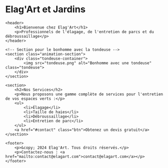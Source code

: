 # Elag'Art et Jardins 
<!DOCTYPE html>
<html lang="fr">
<head>
    <meta charset="UTF-8">
    <meta name="viewport" content="width=device-width, initial-scale=1.0">
    <title>Elag'Art - Élagage et Entretien de Parcs</title>
    <link rel="stylesheet" href="style.css"> <!-- Lien vers le fichier CSS -->
</head>
<body>

    <header>
        <h1>Bienvenue chez Elag'Art</h1>
        <p>Professionnels de l'élagage, de l'entretien de parcs et du débroussaillage</p>
    </header>

    <!-- Section pour le bonhomme avec la tondeuse -->
    <section class="animation-section">
        <div class="tondeuse-container">
            <img src="tondeuse.png" alt="Bonhomme avec une tondeuse" class="tondeuse">
        </div>
    </section>

    <section>
        <h2>Nos Services</h2>
        <p>Nous proposons une gamme complète de services pour l'entretien de vos espaces verts :</p>
        <ul>
            <li>Élagage</li>
            <li>Taille de haies</li>
            <li>Débroussaillage</li>
            <li>Entretien de parc</li>
        </ul>
        <a href="#contact" class="btn">Obtenez un devis gratuit</a>
    </section>

    <footer>
        <p>&copy; 2024 Elag'Art. Tous droits réservés.</p>
        <p>Contactez-nous : <a href="mailto:contact@elagart.com">contact@elagart.com</a></p>
    </footer>

</body>
</html>
